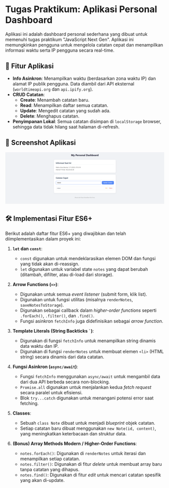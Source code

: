 # Tugas Praktikum: Aplikasi Personal Dashboard

Aplikasi ini adalah dashboard personal sederhana yang dibuat untuk memenuhi tugas praktikum "JavaScript Next Gen". Aplikasi ini memungkinkan pengguna untuk mengelola catatan cepat dan menampilkan informasi waktu serta IP pengguna secara real-time.

## 🚀 Fitur Aplikasi

* **Info Asinkron**: Menampilkan waktu (berdasarkan zona waktu IP) dan alamat IP publik pengguna. Data diambil dari API eksternal (`worldtimeapi.org` dan `api.ipify.org`).
* **CRUD Catatan**:
    * **Create**: Menambah catatan baru.
    * **Read**: Menampilkan daftar semua catatan.
    * **Update**: Mengedit catatan yang sudah ada.
    * **Delete**: Menghapus catatan.
* **Penyimpanan Lokal**: Semua catatan disimpan di `localStorage` browser, sehingga data tidak hilang saat halaman di-refresh.

## 📸 Screenshot Aplikasi


![Tampilan Utama](./Assets/ss1.png)

## 🛠️ Implementasi Fitur ES6+

Berikut adalah daftar fitur ES6+ yang diwajibkan dan telah diimplementasikan dalam proyek ini:

1.  **`let` dan `const`**:
    * `const` digunakan untuk mendeklarasikan elemen DOM dan fungsi yang tidak akan di-reassign.
    * `let` digunakan untuk variabel state `notes` yang dapat berubah (ditambah, difilter, atau di-load dari storage).

2.  **Arrow Functions (`=>`)**:
    * Digunakan untuk semua *event listener* (submit form, klik list).
    * Digunakan untuk fungsi utilitas (misalnya `renderNotes`, `saveNotesToStorage`).
    * Digunakan sebagai callback dalam *higher-order functions* seperti `.forEach()`, `.filter()`, dan `.find()`.
    * Fungsi asinkron `fetchInfo` juga didefinisikan sebagai *arrow function*.

3.  **Template Literals (String Backticks `` ` ``)**:
    * Digunakan di fungsi `fetchInfo` untuk menampilkan string dinamis data waktu dan IP.
    * Digunakan di fungsi `renderNotes` untuk membuat elemen `<li>` (HTML string) secara dinamis dari data catatan.

4.  **Fungsi Asinkron (`async/await`)**:
    * Fungsi `fetchInfo` menggunakan `async/await` untuk mengambil data dari dua API berbeda secara non-blocking.
    * `Promise.all` digunakan untuk menjalankan kedua *fetch request* secara paralel untuk efisiensi.
    * Blok `try...catch` digunakan untuk menangani potensi error saat fetching.

5.  **Classes**:
    * Sebuah `class Note` dibuat untuk menjadi *blueprint* objek catatan.
    * Setiap catatan baru dibuat menggunakan `new Note(id, content)`, yang meningkatkan keterbacaan dan struktur data.

6.  **(Bonus) Array Methods Modern / Higher-Order Functions**:
    * `notes.forEach()`: Digunakan di `renderNotes` untuk iterasi dan menampilkan setiap catatan.
    * `notes.filter()`: Digunakan di fitur *delete* untuk membuat array baru tanpa catatan yang dihapus.
    * `notes.find()`: Digunakan di fitur *edit* untuk mencari catatan spesifik yang akan di-update.